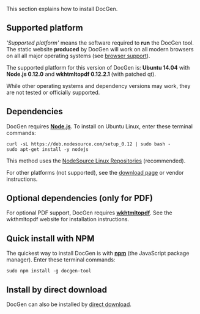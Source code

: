 ﻿This section explains how to install DocGen.

Supported platform
------------------

*'Supported platform'* means the software required to **run** the DocGen tool. The static website **produced** by 
DocGen will work on all modern browsers on all all major operating systems 
(see [browser support](index.html#browser-support)).

<p class="w-information">
	The supported platform for this version of DocGen is: 
	<strong>Ubuntu 14.04</strong> with <strong>Node.js 0.12.0</strong> 
	and <strong>wkhtmltopdf 0.12.2.1 </strong>(with patched qt).
</p>

While other operating systems and dependency versions may work, they are not tested or officially supported.

Dependencies
------------

DocGen requires **[Node.js](https://nodejs.org)**. To install on Ubuntu Linux, enter these terminal commands:

	curl -sL https://deb.nodesource.com/setup_0.12 | sudo bash -
	sudo apt-get install -y nodejs

This method uses the 
[NodeSource Linux Repositories](https://nodesource.com/blog/nodejs-v012-iojs-and-the-nodesource-linux-repositories)
(recommended).

For other platforms (not supported), see the [download page](https://nodejs.org/download) or vendor instructions.

Optional dependencies (only for PDF)
------------------------------------

For optional PDF support, DocGen requires **[wkhtmltopdf](http://wkhtmltopdf.org)**. See the wkthmltopdf website for
installation instructions.

Quick install with NPM
----------------------

The quickest way to install DocGen is with **[npm](https://www.npmjs.com)** (the JavaScript package manager). Enter 
these terminal commands:

	sudo npm install -g docgen-tool

Install by direct download
--------------------------

DocGen can also be installed by [direct download](https://github.com/mtmacdonald/docgen).
